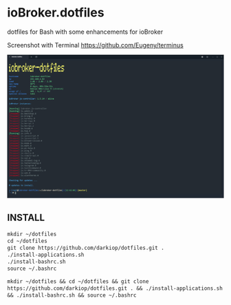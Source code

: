 # ioBroker.dotfiles
dotfiles for Bash with some enhancements for ioBroker

Screenshot with Terminal https://github.com/Eugeny/terminus

![Screenshot](screenshot.png)

## INSTALL
```
mkdir ~/dotfiles
cd ~/dotfiles
git clone https://github.com/darkiop/dotfiles.git .
./install-applications.sh
./install-bashrc.sh
source ~/.bashrc
```

```
mkdir ~/dotfiles && cd ~/dotfiles && git clone https://github.com/darkiop/dotfiles.git . && ./install-applications.sh && ./install-bashrc.sh && source ~/.bashrc
```
